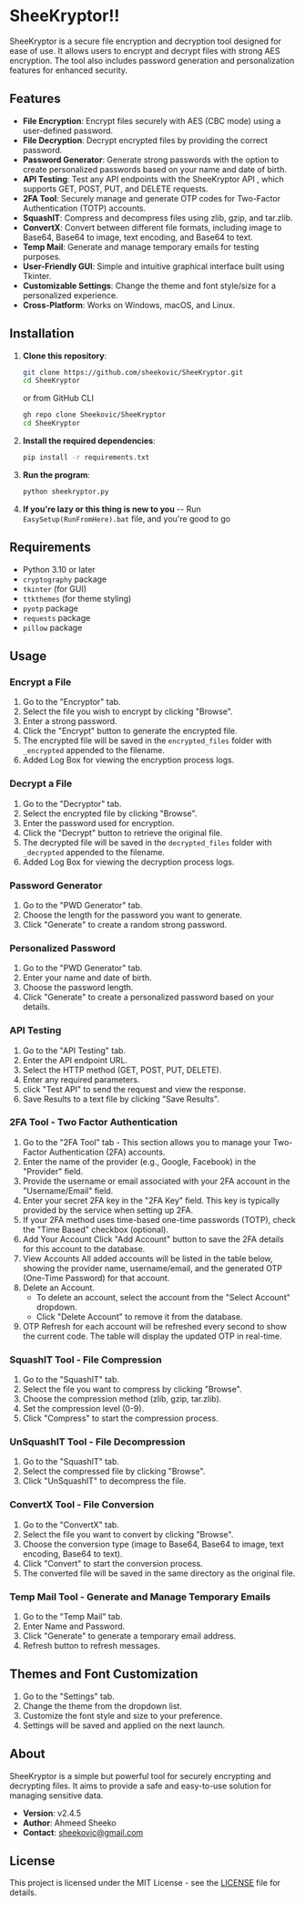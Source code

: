 # SheeKryptor!!

SheeKryptor is a secure file encryption and decryption tool designed for ease of use. It allows users to encrypt and decrypt files with strong AES encryption. The tool also includes password generation and personalization features for enhanced security.

## Features

- **File Encryption**: Encrypt files securely with AES (CBC mode) using a user-defined password.
- **File Decryption**: Decrypt encrypted files by providing the correct password.
- **Password Generator**: Generate strong passwords with the option to create personalized passwords based on your name and date of birth.
- **API Testing**: Test any API endpoints with the SheeKryptor API , which supports GET, POST, PUT, and DELETE requests.
- **2FA Tool**: Securely manage and generate OTP codes for Two-Factor Authentication (TOTP) accounts.
- **SquashIT**: Compress and decompress files using zlib, gzip, and tar.zlib.
- **ConvertX**: Convert between different file formats, including image to Base64, Base64 to image, text encoding, and Base64 to text.
- **Temp Mail**: Generate and manage temporary emails for testing purposes.
- **User-Friendly GUI**: Simple and intuitive graphical interface built using Tkinter.
- **Customizable Settings**: Change the theme and font style/size for a personalized experience.
- **Cross-Platform**: Works on Windows, macOS, and Linux.

## Installation

1. **Clone this repository**:
   ```bash
   git clone https://github.com/sheekovic/SheeKryptor.git
   cd SheeKryptor
   ```
   or from GitHub CLI
   ```bash
   gh repo clone Sheekovic/SheeKryptor
   cd SheeKryptor
   ```

2. **Install the required dependencies**:
   ```bash
   pip install -r requirements.txt
   ```

3. **Run the program**:
   ```bash
   python sheekryptor.py
   ```

4. **If you're lazy or this thing is new to you**
-- Run `EasySetup(RunFromHere).bat` file, and you're good to go


## Requirements

- Python 3.10 or later
- `cryptography` package
- `tkinter` (for GUI)
- `ttkthemes` (for theme styling)
- `pyotp` package
- `requests` package
- `pillow` package

## Usage

### Encrypt a File
1. Go to the "Encryptor" tab.
2. Select the file you wish to encrypt by clicking "Browse".
3. Enter a strong password.
4. Click the "Encrypt" button to generate the encrypted file.
5. The encrypted file will be saved in the `encrypted_files` folder with `_encrypted` appended to the filename.
6. Added Log Box for viewing the encryption process logs.

### Decrypt a File
1. Go to the "Decryptor" tab.
2. Select the encrypted file by clicking "Browse".
3. Enter the password used for encryption.
4. Click the "Decrypt" button to retrieve the original file.
5. The decrypted file will be saved in the `decrypted_files` folder with `_decrypted` appended to the filename.
6. Added Log Box for viewing the decryption process logs.

### Password Generator
1. Go to the "PWD Generator" tab.
2. Choose the length for the password you want to generate.
3. Click "Generate" to create a random strong password.

### Personalized Password
1. Go to the "PWD Generator" tab.
2. Enter your name and date of birth.
3. Choose the password length.
4. Click "Generate" to create a personalized password based on your details.

### API Testing
1. Go to the "API Testing" tab.
2. Enter the API endpoint URL.
3. Select the HTTP method (GET, POST, PUT, DELETE).
4. Enter any required parameters.
5. click "Test API" to send the request and view the response.
6. Save Results to a text file by clicking "Save Results".

### 2FA Tool - Two Factor Authentication
1. Go to the "2FA Tool" tab - This section allows you to manage your Two-Factor Authentication (2FA) accounts.
2. Enter the name of the provider (e.g., Google, Facebook) in the "Provider" field.
3. Provide the username or email associated with your 2FA account in the "Username/Email" field.
4. Enter your secret 2FA key in the "2FA Key" field. This key is typically provided by the service when setting up 2FA.
5. If your 2FA method uses time-based one-time passwords (TOTP), check the "Time Based" checkbox (optional).
6. Add Your Account Click "Add Account" button to save the 2FA details for this account to the database.
7. View Accounts All added accounts will be listed in the table below, showing the provider name, username/email, and the generated OTP (One-Time Password) for that account.
8. Delete an Account.
   - To delete an account, select the account from the "Select Account" dropdown.
   - Click "Delete Account" to remove it from the database.
9. OTP Refresh for each account will be refreshed every second to show the current code. The table will display the updated OTP in real-time.

### SquashIT Tool - File Compression
1. Go to the "SquashIT" tab.
2. Select the file you want to compress by clicking "Browse".
3. Choose the compression method (zlib, gzip, tar.zlib).
4. Set the compression level (0-9).
5. Click "Compress" to start the compression process.

### UnSquashIT Tool - File Decompression
1. Go to the "SquashIT" tab.
2. Select the compressed file by clicking "Browse".
3. Click "UnSquashIT" to decompress the file.

### ConvertX Tool - File Conversion
1. Go to the "ConvertX" tab.
2. Select the file you want to convert by clicking "Browse".
3. Choose the conversion type (image to Base64, Base64 to image, text encoding, Base64 to text).
4. Click "Convert" to start the conversion process.
5. The converted file will be saved in the same directory as the original file.

### Temp Mail Tool - Generate and Manage Temporary Emails
1. Go to the "Temp Mail" tab.
2. Enter Name and Password.
3. Click "Generate" to generate a temporary email address.
4. Refresh button to refresh messages.

## Themes and Font Customization
1. Go to the "Settings" tab.
2. Change the theme from the dropdown list.
3. Customize the font style and size to your preference.
4. Settings will be saved and applied on the next launch.

## About

SheeKryptor is a simple but powerful tool for securely encrypting and decrypting files. It aims to provide a safe and easy-to-use solution for managing sensitive data.

- **Version**: v2.4.5
- **Author**: Ahmeed Sheeko
- **Contact**: sheekovic@gmail.com

## License

This project is licensed under the MIT License - see the [LICENSE](LICENSE) file for details.
